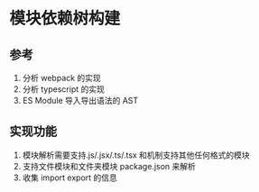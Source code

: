 # 模块依赖树构建

## 参考

1. 分析 webpack 的实现
1. 分析 typescript 的实现
1. ES Module 导入导出语法的 AST

## 实现功能

1. 模块解析需要支持.js/.jsx/.ts/.tsx 和机制支持其他任何格式的模块
1. 支持文件模块和文件夹模块 package.json 来解析
1. 收集 import export 的信息
